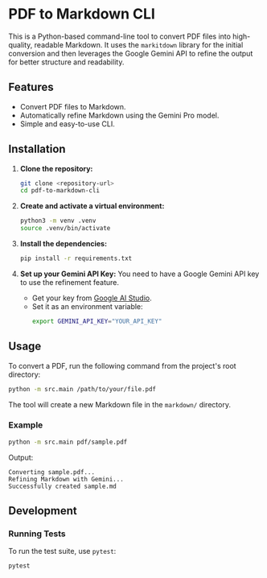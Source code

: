 # PDF to Markdown CLI

This is a Python-based command-line tool to convert PDF files into high-quality, readable Markdown. It uses the `markitdown` library for the initial conversion and then leverages the Google Gemini API to refine the output for better structure and readability.

## Features

-   Convert PDF files to Markdown.
-   Automatically refine Markdown using the Gemini Pro model.
-   Simple and easy-to-use CLI.

## Installation

1.  **Clone the repository:**
    ```bash
    git clone <repository-url>
    cd pdf-to-markdown-cli
    ```

2.  **Create and activate a virtual environment:**
    ```bash
    python3 -m venv .venv
    source .venv/bin/activate
    ```

3.  **Install the dependencies:**
    ```bash
    pip install -r requirements.txt
    ```

4.  **Set up your Gemini API Key:**
    You need to have a Google Gemini API key to use the refinement feature.

    -   Get your key from [Google AI Studio](https://aistudio.google.com/app/apikey).
    -   Set it as an environment variable:
        ```bash
        export GEMINI_API_KEY="YOUR_API_KEY"
        ```

## Usage

To convert a PDF, run the following command from the project's root directory:

```bash
python -m src.main /path/to/your/file.pdf
```

The tool will create a new Markdown file in the `markdown/` directory.

### Example

```bash
python -m src.main pdf/sample.pdf
```

Output:
```
Converting sample.pdf...
Refining Markdown with Gemini...
Successfully created sample.md
```

## Development

### Running Tests

To run the test suite, use `pytest`:

```bash
pytest
```
